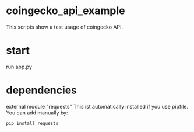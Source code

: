 # coingecko_api_example

This scripts show a test usage of coingecko API.

# start

run app.py

# dependencies

external module "requests"
This ist automatically installed if you use pipfile. You can add manually by:

```sh
pip install requests
```
